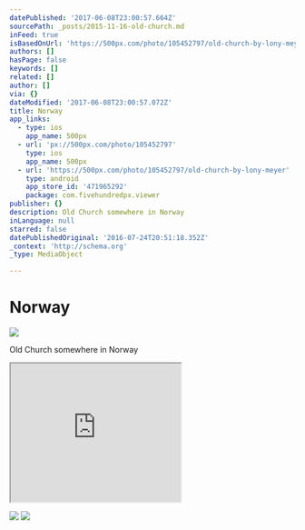 ```yaml
---
datePublished: '2017-06-08T23:00:57.664Z'
sourcePath: _posts/2015-11-16-old-church.md
inFeed: true
isBasedOnUrl: 'https://500px.com/photo/105452797/old-church-by-lony-meyer'
authors: []
hasPage: false
keywords: []
related: []
author: []
via: {}
dateModified: '2017-06-08T23:00:57.072Z'
title: Norway
app_links:
  - type: ios
    app_name: 500px
  - url: 'px://500px.com/photo/105452797'
    type: ios
    app_name: 500px
  - url: 'https://500px.com/photo/105452797/old-church-by-lony-meyer'
    type: android
    app_store_id: '471965292'
    package: com.fivehundredpx.viewer
publisher: {}
description: Old Church somewhere in Norway
inLanguage: null
starred: false
datePublishedOriginal: '2016-07-24T20:51:18.352Z'
_context: 'http://schema.org'
_type: MediaObject

---
```

# Norway

<article style=""><img src="https://s3-us-west-2.amazonaws.com/the-grid-img/p/81e17083333e40e429daa003cb1ef7ee00cbb99e.jpg" /><p>Old Church somewhere in Norway</p></article>

<iframe src="https://the-grid.github.io/ed-userhtml/?g=eJxVUV1v2zAM_CtEB_TJST_QAUGS5aXDug1bXzbsnZZli61CGiIVz_v1k6PmoRAgQMfD3VG3H0Ftjv7Tlfm_tsJIA2_hJatRP--uDnsdkS8UJ1HSFj7c3m7K2UEvbCulf34Ld_ejvQE9HinOWzAMcsQGMBHGBoKPJ2_kCqLIulKfqD87WBIeDr-Dhz_0qh1Gz_AYcnIB9jdvU1KwQjgi8TW3Ou7GIqsB3JlXocvoCXPEBD8zk6OxrGTze8IvGRhkgC8vkjpkX1EnmW1u6uNZ0oTzGr4ZFOsoDs13QHxOcaIYcfAgfSWX2GtY8k-BzDcwiXRlh5qtWdCySkCF-80DqEfTAqJebFm9S4t-BYThIzzLyR9bn-Bu87CBdobPvvTwXUK5n9K1aEQNO-aYuave1W3RhTFJi22coc0UDbISD6UGt6RzlhNG6BJOBdUiXV2_lk7gB7GaTOvy7aX2w_5mPPwHtGjBBQ" height="244" style=""></iframe>

![](https://s3-us-west-2.amazonaws.com/the-grid-img/p/aac552ea8eed88a85c0d2dbaca82de58ef33bec8.jpg)
![](https://the-grid-user-content.s3-us-west-2.amazonaws.com/e6ada592-e966-467b-8705-690e4a6f9f82.jpg)